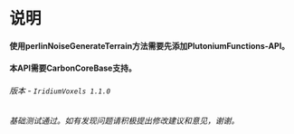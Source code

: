 # 说明

#### 使用perlinNoiseGenerateTerrain方法需要先添加PlutoniumFunctions-API。
#### 本API需要CarbonCoreBase支持。

###### 版本 - `IridiumVoxels 1.1.0`

###### 基础测试通过。如有发现问题请积极提出修改建议和意见，谢谢。
